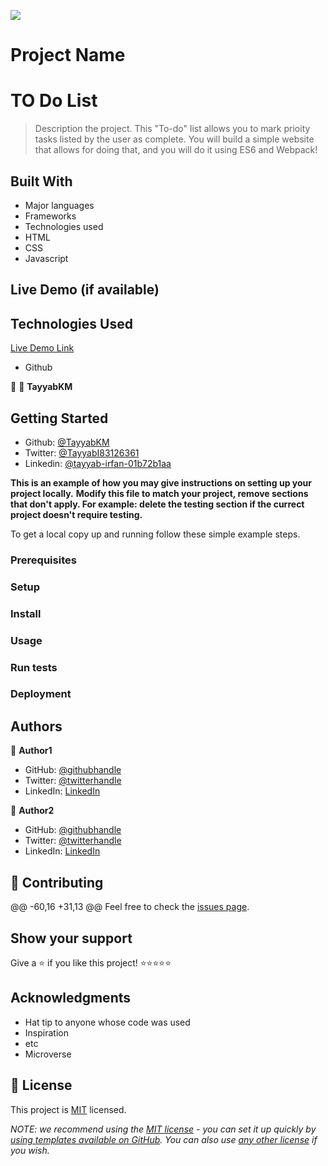 ![](https://img.shields.io/badge/Microverse-blueviolet)

# Project Name
# TO Do List

> Description the project.
This "To-do" list allows you to mark prioity tasks listed by the user as complete. You will build a simple website that allows for doing that, and you will do it using ES6 and Webpack!


## Built With

- Major languages
- Frameworks
- Technologies used
- HTML
- CSS
- Javascript

## Live Demo (if available)
## Technologies Used

[Live Demo Link](https://livedemo.com)
- Github

👤 👤 **TayyabKM**

## Getting Started
- Github: [@TayyabKM](https://github.com/TayyabKM)
- Twitter: [@TayyabI83126361](https://twitter.com/TayyabI83126361)
- Linkedin: [@tayyab-irfan-01b72b1aa](https://www.linkedin.com/in/tayyab-irfan-01b72b1aa/)

**This is an example of how you may give instructions on setting up your project locally.**
**Modify this file to match your project, remove sections that don't apply. For example: delete the testing section if the currect project doesn't require testing.**


To get a local copy up and running follow these simple example steps.

### Prerequisites

### Setup

### Install

### Usage

### Run tests

### Deployment



## Authors

👤 **Author1**

- GitHub: [@githubhandle](https://github.com/githubhandle)
- Twitter: [@twitterhandle](https://twitter.com/twitterhandle)
- LinkedIn: [LinkedIn](https://linkedin.com/in/linkedinhandle)

👤 **Author2**

- GitHub: [@githubhandle](https://github.com/githubhandle)
- Twitter: [@twitterhandle](https://twitter.com/twitterhandle)
- LinkedIn: [LinkedIn](https://linkedin.com/in/linkedinhandle)

## 🤝 Contributing

@@ -60,16 +31,13 @@ Feel free to check the [issues page](../../issues/).

## Show your support

Give a ⭐️ if you like this project!
⭐️⭐️⭐️⭐️⭐

## Acknowledgments

- Hat tip to anyone whose code was used
- Inspiration
- etc
- Microverse

## 📝 License

This project is [MIT](./LICENSE) licensed.

_NOTE: we recommend using the [MIT license](https://choosealicense.com/licenses/mit/) - you can set it up quickly by [using templates available on GitHub](https://docs.github.com/en/communities/setting-up-your-project-for-healthy-contributions/adding-a-license-to-a-repository). You can also use [any other license](https://choosealicense.com/licenses/) if you wish._